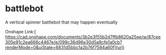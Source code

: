 # battlebot
A vertical spinner battlebot that may happen eventually 

Onshape Link:[ https://cad.onshape.com/documents/3b2e3f55b2d7ffb8620a25ee/w/87cee305e91c2ea666c4467e/e/099c36d96e30d5a9cfe1a0cb?renderMode=0&uiState=6831d5bbc1a2b76f7584a60f](url)
